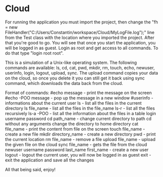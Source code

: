 # Cloud

For running the application you must import the project, then change the "fh = new FileHandler("C:/Users/Constantin/workspace/Cloud/MyLogFile.log");" line from the Test class with the location where you imported the project.
After that you're good to go.
You will see that once you start the application, you will be logged in as guest. Login as root and get access to all commands. To do that type "login root root".

This is a simulation of a Unix-like operating system.
The following commands are available: ls, cd, cat, pwd, mkdir, rm, touch, echo, newuser, userinfo, login, logout, upload, sync.
The upload command copies your data on the cloud, so once you delete it you can still get it back using sync command, which downloads the data back from the cloud.

Format of commands:
#echo message - print the message on the screen
#echo -POO message - pop up the message in a new window
#userinfo - informations about the current user
ls - list all the files in the current directory
ls file_name - list all the files in the file_name
ls-r - list all the files recursively
ls-a -POO - list all the information about the files in a table
login username password
cd path_name - change current directory to path
cd without any arguments change the directory to home directory
cat file_name - print the content from file on the screen
touch file_name - create a new file
mkdir directory_name - create a new directory
pwd - print the current location
rm file_name - remove a file
upload file_name - upload the given file on the cloud
sync file_name - gets the file from the cloud
newuser username password last_name first_name - create a new user
logout - logout the current user, you will now be logged in as guest
exit - exit the application and save all the changes

All that being said, enjoy!
